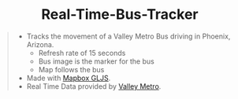# <div align="center">Real-Time-Bus-Tracker</div>

> - Tracks the movement of a Valley Metro Bus driving in Phoenix, Arizona. 
>   - Refresh rate of 15 seconds
>   - Bus image is the marker for the bus
>   - Map follows the bus
> - Made with [Mapbox GLJS](https://www.mapbox.com/mapbox-gljs).
> - Real Time Data provided by [Valley Metro](https://app.mecatran.com/utw/ws/gtfsfeed/vehicles/valleymetro?apiKey=4f22263f69671d7f49726c3011333e527368211f&asJson=true).